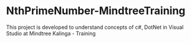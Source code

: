 # NthPrimeNumber-MindtreeTraining
This project is developed to understand concepts of c#, DotNet in Visual Studio at Mindtree Kalinga - Training
